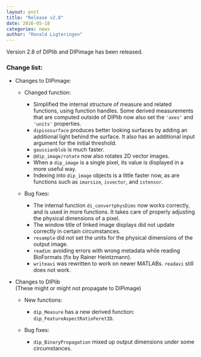 ```yaml
---
layout: post
title: "Release v2.8"
date: 2016-05-18
categories: news
author: "Ronald Ligteringen"
---
```


Version 2.8 of DIPlib and DIPimage has been released.

<h3>Change list:</h3>

- Changes to DIPimage:

    - Changed function:

        - Simplified the internal structure of measure and related functions, using function handles. Some derived measurements that are computed outside of DIPlib now also set the `'axes'` and `'units'` properties.
        - `dipisosurface` produces better looking surfaces by adding an additional light behind the surface. It also has an additional input argument for the initial threshold.
        - `gaussianblob` is much faster.
        - `@dip_image/rotate` now also rotates 2D vector images.
        - When a `dip_image` is a single pixel, its value is displayed in a more useful way.
        - Indexing into `dip_image` objects is a little faster now, as are functions such as `imarsize`, `isvector`, and `istensor`.

    - Bug fixes:

        - The internal function `di_convertphysDims` now works correctly, and is used in more functions. It takes care of properly adjusting the physical dimensions of a pixel.
        - The window title of linked image displays did not update correctly in certain circumstances.
        - `resample` did not set the units for the physical dimensions of the output image.
        - `readim`: avoiding errors with wrong metadata while reading BioFormats (fix by Rainer Heintzmann).
        - `writeavi` was rewritten to work on newer MATLABs. `readavi` still does not work.

- Changes to DIPlib  
(These might or might not propagate to DIPimage)

    - New functions:
    
        - `dip_Measure` has a new derived function: `dip_FeatureAspectRatioFeretID`.

    - Bug fixes:
    
        - `dip_BinaryPropagation` mixed up output dimensions under some circumstances.
